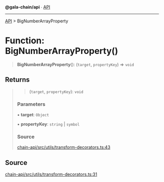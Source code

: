 **@gala-chain/api** ∙ [API](../exports.md)

***

[API](../exports.md) > BigNumberArrayProperty

# Function: BigNumberArrayProperty()

> **BigNumberArrayProperty**(): (`target`, `propertyKey`) => `void`

## Returns

> > (`target`, `propertyKey`): `void`
>
> ### Parameters
>
> ▪ **target**: `Object`
>
> ▪ **propertyKey**: `string` \| `symbol`
>
> ### Source
>
> [chain-api/src/utils/transform-decorators.ts:43](https://github.com/GalaChain/sdk/blob/bcbbb18/chain-api/src/utils/transform-decorators.ts#L43)
>

## Source

[chain-api/src/utils/transform-decorators.ts:31](https://github.com/GalaChain/sdk/blob/bcbbb18/chain-api/src/utils/transform-decorators.ts#L31)
